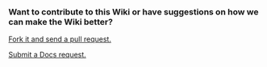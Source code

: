 ### Want to contribute to this Wiki or have suggestions on how we can make the Wiki better?
[Fork it and send a pull request.](https://github.com/StuffAnThings/qbit_manage-wiki)

[Submit a Docs request.](https://github.com/StuffAnThings/qbit_manage/issues/new?assignees=bobokun&labels=status%3Anot-yet-viewed%2Cdocumentation&template=3.docs_request.yml&title=%5BDocs%5D%3A+)
